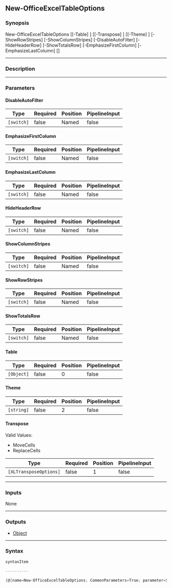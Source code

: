 New-OfficeExcelTableOptions
---------------------------




### Synopsis

New-OfficeExcelTableOptions [[-Table] <Object>] [[-Transpose] <XLTransposeOptions>] [[-Theme] <string>] [-ShowRowStripes] [-ShowColumnStripes] [-DisableAutoFilter] [-HideHeaderRow] [-ShowTotalsRow] [-EmphasizeFirstColumn] [-EmphasizeLastColumn] [<CommonParameters>]




---


### Description


---


### Parameters
#### **DisableAutoFilter**




|Type      |Required|Position|PipelineInput|
|----------|--------|--------|-------------|
|`[switch]`|false   |Named   |false        |



#### **EmphasizeFirstColumn**




|Type      |Required|Position|PipelineInput|
|----------|--------|--------|-------------|
|`[switch]`|false   |Named   |false        |



#### **EmphasizeLastColumn**




|Type      |Required|Position|PipelineInput|
|----------|--------|--------|-------------|
|`[switch]`|false   |Named   |false        |



#### **HideHeaderRow**




|Type      |Required|Position|PipelineInput|
|----------|--------|--------|-------------|
|`[switch]`|false   |Named   |false        |



#### **ShowColumnStripes**




|Type      |Required|Position|PipelineInput|
|----------|--------|--------|-------------|
|`[switch]`|false   |Named   |false        |



#### **ShowRowStripes**




|Type      |Required|Position|PipelineInput|
|----------|--------|--------|-------------|
|`[switch]`|false   |Named   |false        |



#### **ShowTotalsRow**




|Type      |Required|Position|PipelineInput|
|----------|--------|--------|-------------|
|`[switch]`|false   |Named   |false        |



#### **Table**




|Type      |Required|Position|PipelineInput|
|----------|--------|--------|-------------|
|`[Object]`|false   |0       |false        |



#### **Theme**




|Type      |Required|Position|PipelineInput|
|----------|--------|--------|-------------|
|`[string]`|false   |2       |false        |



#### **Transpose**

Valid Values:

* MoveCells
* ReplaceCells






|Type                  |Required|Position|PipelineInput|
|----------------------|--------|--------|-------------|
|`[XLTransposeOptions]`|false   |1       |false        |





---


### Inputs
None




---


### Outputs
* [Object](https://learn.microsoft.com/en-us/dotnet/api/System.Object)






---


### Syntax
```PowerShell
syntaxItem
```
```PowerShell
----------
```
```PowerShell
{@{name=New-OfficeExcelTableOptions; CommonParameters=True; parameter=System.Object[]}}
```
